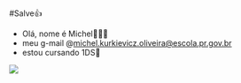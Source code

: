 #Salve👍

- Olá, nome é Michel👨🏿‍🦲
- meu g-mail @michel.kurkievicz.oliveira@escola.pr.gov.br 
- estou cursando 1DS👻

 <a href="https://img.shields.io/michel.zn"> <img src="https://img.shields.io/badge/Instagram-E4405F?style=for-the-badge&logo=instagram&logoColor=white"></a>
